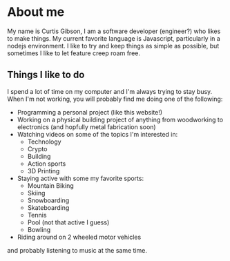 # About me

My name is Curtis Gibson, I am a software developer (engineer?) who likes to make things. My current favorite language is Javascript, particularly in a nodejs environment. I like to try and keep things as simple as possible, but sometimes I like to let feature creep roam free.

## Things I like to do

I spend a lot of time on my computer and I'm always trying to stay busy. When I'm not working, you will probably find me doing one of the following:

- Programming a personal project (like this website!)
- Working on a physical building project of anything from woodworking to electronics (and hopfully metal fabrication soon)
- Watching videos on some of the topics I'm interested in:
    - Technology
    - Crypto
    - Building
    - Action sports
    - 3D Printing
- Staying active with some my favorite sports:
    - Mountain Biking
    - Skiing
    - Snowboarding
    - Skateboarding
    - Tennis
    - Pool (not that active I guess)
    - Bowling
- Riding around on 2 wheeled motor vehicles

and probably listening to music at the same time.
